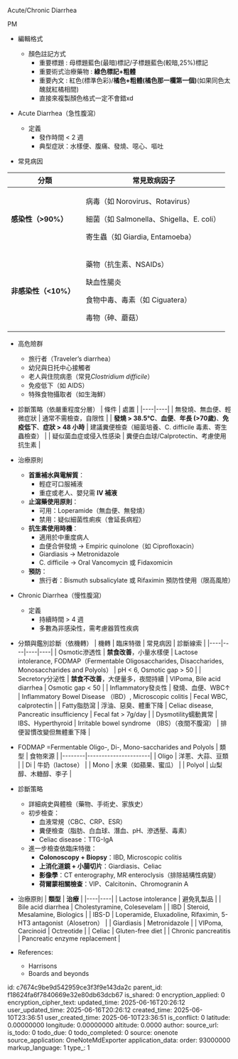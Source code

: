 Acute/Chronic Diarrhea

PM

- 編輯格式
  - 顏色註記方式
    - 重要標題 : 母標題藍色(最暗)標記/子標題藍色(較暗,25%)標記
    - 重要術式治療藥物 : **綠色標記+粗體**
    - 重要內文 : 紅色(標準色彩)/**橘色+粗體(橘色那一欄第一個)**(如果同色太醜就紅橘相間)
    - 直接來複製顏色格式一定不會錯xd

- Acute Diarrhea（急性腹瀉）
  - 定義
    - 發作時間 \< 2 週
    - 典型症狀：水樣便、腹痛、發燒、噁心、嘔吐

- 常見病因
<table>
<colgroup>
<col style="width: 34%" />
<col style="width: 65%" />
</colgroup>
<thead>
<tr class="header">
<th>分類</th>
<th>常見致病因子</th>
</tr>
</thead>
<tbody>
<tr class="odd">
<td><strong>感染性（&gt;90%）</strong></td>
<td><p>病毒（如 Norovirus、Rotavirus）</p>
<p>細菌（如 Salmonella、Shigella、E. coli）</p>
<p>寄生蟲（如 Giardia, Entamoeba）</p></td>
</tr>
<tr class="even">
<td><strong>非感染性（&lt;10%）</strong></td>
<td><p>藥物（抗生素、NSAIDs）</p>
<p>缺血性腸炎</p>
<p>食物中毒、毒素（如 Ciguatera）</p>
<p>毒物（砷、蘑菇）</p></td>
</tr>
</tbody>
</table>

- 高危險群
  - 旅行者（Traveler’s diarrhea）
  - 幼兒與日托中心接觸者
  - 老人與住院病患（常見*Clostridium difficile*）
  - 免疫低下（如 AIDS）
  - 特殊食物攝取者（如生海鮮）

- 診斷策略（依嚴重程度分層）
| 條件 | 處置 |
|----|----|
| 無發燒、無血便、輕微症狀 | 通常不需檢查，自限性 |
| **發燒 \> 38.5°C**、**血便**、**年長 (\>70歲)**、**免疫低下**、**症狀 \> 48 小時** | 建議糞便檢查（細菌培養、C. difficile 毒素、寄生蟲檢查） |
| 疑似菌血症或侵入性感染 | 糞便白血球/Calprotectin、考慮使用抗生素 |

- 治療原則
  - **首重補水與電解質**：
    - 輕症可口服補液
    - 重症或老人、嬰兒需 **IV 補液**
  - **止瀉藥使用原則**：
    - 可用：Loperamide（無血便、無發燒）
    - 禁用：疑似細菌性痢疾（會延長病程）
  - **抗生素使用時機**：
    - 適用於中重度病人
    - 血便合併發燒 → Empiric quinolone（如 Ciprofloxacin）
    - Giardiasis → Metronidazole
    - C. difficile → Oral Vancomycin 或 Fidaxomicin
  - **預防**：
    - 旅行者：Bismuth subsalicylate 或 Rifaximin 預防性使用（限高風險）

- Chronic Diarrhea（慢性腹瀉）
  - 定義
    - 持續時間 \> 4 週
    - 多數為非感染性，需考慮器質性疾病

- 分類與鑑別診斷（依機轉）
| 機轉 | 臨床特徵 | 常見病因 | 診斷線索 |
|----|----|----|----|
| Osmotic滲透性 | **禁食改善**，小量水樣便 | Lactose intolerance, FODMAP（Fermentable Oligosaccharides, Disaccharides, Monosaccharides and Polyols） | pH \< 6, Osmotic gap \> 50 |
| Secretory分泌性 | **禁食不改善**，大便量多，夜間持續 | VIPoma, Bile acid diarrhea | Osmotic gap \< 50 |
| Inflammatory發炎性 | 發燒、血便、WBC↑ | Inflammatory Bowel Disease （IBD）, Microscopic colitis | Fecal WBC, calprotectin |
| Fatty脂肪瀉 | 浮油、惡臭、體重下降 | Celiac disease, Pancreatic insufficiency | Fecal fat \> 7g/day |
| Dysmotility蠕動異常 | IBS、Hyperthyroid | Irritable bowel syndrome （IBS）（夜間不腹瀉） | 排便習慣改變但無體重下降 |

- FODMAP =Fermentable Oligo-, Di-, Mono-saccharides and Polyols
| 類型   | 食物來源             |
|--------|----------------------|
| Oligo  | 洋蔥、大蒜、豆類     |
| Di     | 牛奶（lactose）      |
| Mono   | 水果（如蘋果、蜜瓜） |
| Polyol | 山梨醇、木糖醇、李子 |

- 診斷策略
  - 詳細病史與體檢（藥物、手術史、家族史）
  - 初步檢查：
    - 血液常規（CBC、CRP、ESR）
    - 糞便檢查（脂肪、白血球、潛血、pH、滲透壓、毒素）
    - Celiac disease：TTG-IgA
  - 進一步檢查依臨床特徵：
    - **Colonoscopy + Biopsy**：IBD, Microscopic colitis
    - **上消化道鏡 + 小腸切片**：Giardiasis、Celiac
    - **影像學**：CT enterography, MR enteroclysis（排除結構性病變）
    - **荷爾蒙相關檢查**：VIP、Calcitonin、Chromogranin A

- 治療原則
| **類型** | **治療** |
|----|----|
| Lactose intolerance | 避免乳製品 |
| Bile acid diarrhea | Cholestyramine, Colesevelam |
| IBD | Steroid, Mesalamine, Biologics |
| IBS-D | Loperamide, Eluxadoline, Rifaximin, 5-HT3 antagonist（Alosetron） |
| Giardiasis | Metronidazole |
| VIPoma, Carcinoid | Octreotide |
| Celiac | Gluten-free diet |
| Chronic pancreatitis | Pancreatic enzyme replacement |

- References:
  - Harrisons
  - Boards and beyonds


id: c7674c9be9d542959ce3f3f9e143da2c
parent_id: f18624fa6f7840669e32e80db63dcb67
is_shared: 0
encryption_applied: 0
encryption_cipher_text: 
updated_time: 2025-06-16T20:26:12
user_updated_time: 2025-06-16T20:26:12
created_time: 2025-06-10T23:36:51
user_created_time: 2025-06-10T23:36:51
is_conflict: 0
latitude: 0.00000000
longitude: 0.00000000
altitude: 0.0000
author: 
source_url: 
is_todo: 0
todo_due: 0
todo_completed: 0
source: onenote
source_application: OneNoteMdExporter
application_data: 
order: 93000000
markup_language: 1
type_: 1